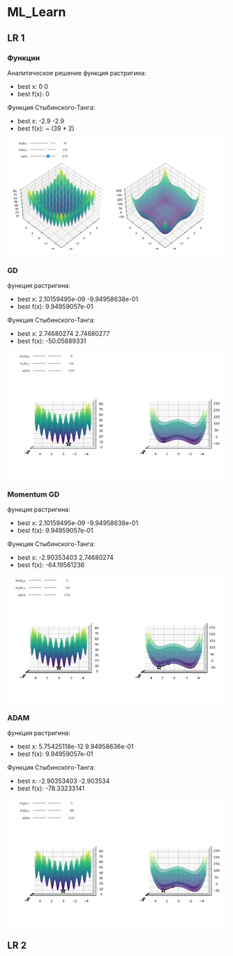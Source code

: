 # ML_Learn
## LR 1
### Функции

Аналитическое решение
функция растригина:
- best x: 0 0
- best f(x): 0

Функция Стыбинского-Танга:
- best x: -2.9 -2.9
- best f(x): ~ (39 * 2)

![Функции](https://github.com/FastSnake0/ML_learn/blob/main/refs/funcs.png)

### GD

функция растригина:
- best x: 2.10159495e-09 -9.94958638e-01 
- best f(x): 9.94959057e-01

Функция Стыбинского-Танга:
- best x: 2.74680274   2.74680277
- best f(x): -50.05889331

![Обычный gd](https://github.com/FastSnake0/ML_learn/blob/main/refs/gd.png)

### Momentum GD

функция растригина:
- best x:  2.10159495e-09 -9.94958638e-01 
- best f(x): 9.94959057e-01

Функция Стыбинского-Танга:
- best x: -2.90353403   2.74680274
- best f(x): -64.19561236

![Обычный gd](https://github.com/FastSnake0/ML_learn/blob/main/refs/mgd.png)

### ADAM

функция растригина:
- best x: 5.75425118e-12 9.94958636e-01 
- best f(x): 9.94959057e-01

Функция Стыбинского-Танга:
- best x: -2.90353403  -2.903534  
- best f(x): -78.33233141

![Обычный gd](https://github.com/FastSnake0/ML_learn/blob/main/refs/adam.png)

## LR 2
